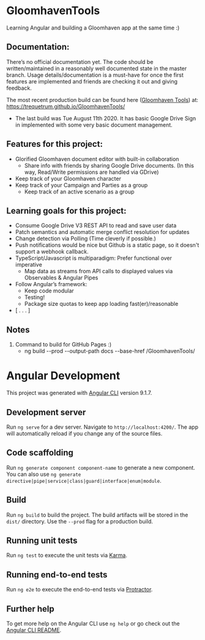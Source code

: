 # GloomhavenTools

Learning Angular and building a Gloomhaven app at the same time :)

## Documentation:

There’s no official documentation yet. The code should be written/maintained in a 
reasonably well documented state in the master branch. Usage details/documentation 
is a must-have for once the first features are implemented and friends are 
checking it out and giving feedback.

The most recent production build can be found here ([Gloomhaven Tools](https://trequetrum.github.io/GloomhavenTools/)) at: 
https://trequetrum.github.io/GloomhavenTools/
* The last build was Tue August 11th 2020. It has basic Google Drive 
      Sign in implemented with some very basic document management. 

## Features for this project:
* Glorified Gloomhaven document editor with built-in collaboration
    * Share info with friends by sharing Google Drive documents. 
    (In this way, Read/Write permissions are handled via GDrive)
* Keep track of your Gloomhaven character
* Keep track of your Campaign and Parties as a group
    * Keep track of an active scenario as a group

## Learning goals for this project:
* Consume Google Drive V3 REST API to read and save user data
* Patch semantics and automatic merge conflict resolution for updates
* Change detection via Polling (Time cleverly if possible.) 
* Push notifications would be nice but Github is a static page, 
    so it doesn't support a webhook callback.
* TypeScript/Javascript is multiparadigm: Prefer functional 
    over imperative
    * Map data as streams from API calls to displayed values via 
        Observables & Angular Pipes 
* Follow Angular’s framework: 
    * Keep code modular
    * Testing!
    * Package size quotas to keep app loading fast(er)/reasonable
* [ . . . ]

## Notes
1. Command to build for GitHub Pages :)
    * ng build --prod --output-path docs --base-href /GloomhavenTools/

# Angular Development

This project was generated with [Angular CLI](https://github.com/angular/angular-cli) version 9.1.7.

## Development server

Run `ng serve` for a dev server. Navigate to `http://localhost:4200/`. The app will automatically reload if you change any of the source files.

## Code scaffolding

Run `ng generate component component-name` to generate a new component. You can also use `ng generate directive|pipe|service|class|guard|interface|enum|module`.

## Build

Run `ng build` to build the project. The build artifacts will be stored in the `dist/` directory. Use the `--prod` flag for a production build.

## Running unit tests

Run `ng test` to execute the unit tests via [Karma](https://karma-runner.github.io).

## Running end-to-end tests

Run `ng e2e` to execute the end-to-end tests via [Protractor](http://www.protractortest.org/).

## Further help

To get more help on the Angular CLI use `ng help` or go check out the [Angular CLI README](https://github.com/angular/angular-cli/blob/master/README.md).
